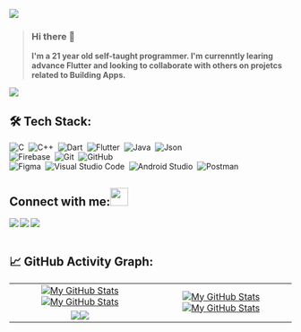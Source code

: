 ![](./Cover/Cover.jpg)

> ### Hi there 👋
> <b>I'm a 21 year old self-taught programmer. I'm currenntly learing advance Flutter and looking to collaborate with others on projetcs related to Building Apps.</b>

![](https://komarev.com/ghpvc/?username=MohilSQr&color=lightgrey)

## 🛠️ Tech Stack:
![C](https://img.shields.io/badge/-C-555?style=flat&logo=C&logoColor=A8B9CC)&nbsp;
![C++](https://img.shields.io/badge/-C++-555?style=flat&logo=C%2B%2B&logoColor=fff)&nbsp;
![Dart](https://img.shields.io/badge/-Dart-555?style=flat&logo=Dart&logoColor=2BB1EE)&nbsp;
![Flutter](https://img.shields.io/badge/-Flutter-555?style=flat&logo=Flutter&logoColor=5CC3F0)&nbsp;
![Java](https://img.shields.io/badge/-Java-555?style=flat&logo=Java&logoColor=FFA518)&nbsp;
![Json](https://img.shields.io/badge/-Json-555?style=flat&logo=Json)&nbsp;\
![Firebase](https://img.shields.io/badge/-Firebase-555?style=flat&logo=Firebase&logoColor=FFBF00)&nbsp;
![Git](https://img.shields.io/badge/-Git-555?style=flat&logo=git)&nbsp;
![GitHub](https://img.shields.io/badge/-GitHub-555?style=flat&logo=github)&nbsp;\
![Figma](https://img.shields.io/badge/-Figma-555?style=flat&logo=figma)&nbsp;
![Visual Studio Code](https://img.shields.io/badge/-Visual%20Studio%20Code-555?style=flat&logo=visual-studio-code&logoColor=007ACC)&nbsp;
![Android Studio](https://img.shields.io/badge/-Android%20Studio-555?style=flat&logo=android%20studio)&nbsp;
![Postman](https://img.shields.io/badge/-Postman-555?style=flat&logo=Postman&logoColor=FF5F1F)&nbsp;


## Connect with me:<img src="https://github.com/TheDudeThatCode/TheDudeThatCode/blob/master/Assets/Handshake.gif" height="32px">
<a href="https://www.linkedin.com/in/mohil-thummar-2442a0214/" target="blank" >
  <img align="left"  src="https://img.shields.io/badge/-Linkedin-555?style=flat&logo=Linkedin" />
  </a>
  <a href="mailto:sq.mohil@gmail.com">
  <img align="left"  src="https://img.shields.io/badge/-Gmail-555?style=flat&logo=Gmail" />
  </a>
  <a href="https://www.instagram.com/mr__mohil/">
    <img align="left"  src="https://img.shields.io/badge/-Instagram-555?style=flat&logo=Instagram" />
  </a>
  <br>
  <br>  
  
## 📈 GitHub Activity Graph:
<table>
    <tr>
        <td align="center"><a href="https://github.com/MohilSQ#gh-light-mode-only"><img src="https://github-readme-stats.vercel.app/api?username=MohilSQ&show_icons=true&theme=default&include_all_commits=true#gh-light-mode-only" alt="My GitHub Stats"/></a><a href="https://github.com/MohilSQ#gh-dark-mode-only"><img src="https://github-readme-stats.vercel.app/api?username=MohilSQ&show_icons=true&theme=tokyonight&include_all_commits=true#gh-dark-mode-only" alt="My GitHub Stats"/></a></td>
        <td rowspan="2" align="center"><a href="https://github.com/MohilSQ#gh-light-mode-only"><img src="https://github-readme-stats.vercel.app/api/top-langs/?username=MohilSQ&theme=default&langs_count=8#gh-light-mode-only" alt="My GitHub Stats"/></a><a href="https://github.com/MohilSQ#gh-dark-mode-only"><img src="https://github-readme-stats.vercel.app/api/top-langs/?username=MohilSQ&theme=tokyonight&langs_count=8#gh-dark-mode-only" alt="My GitHub Stats"/></a></td>
    </tr>
    <tr>
        <td align="center"><a href="https://github.com/MohilSQ#gh-light-mode-only"><img src="https://github-readme-streak-stats.herokuapp.com/?user=MohilSQ&theme=default"/></a><a href="https://github.com/MohilSQ#gh-dark-mode-only"><img src="https://github-readme-streak-stats.herokuapp.com/?user=MohilSQ&theme=tokyonight"/></a></td>
    </tr>
</table>


<!--
**MohilSQ/MohilSQ** is a ✨ _special_ ✨ repository because its `README.md` (this file) appears on your GitHub profile.
Here are some ideas to get you started:
- 🔭 I’m currently working on ...
- 🌱 I’m currently learning ...
- 👯 I’m looking to collaborate on ...
- 🤔 I’m looking for help with ...
- 💬 Ask me about ...
- 📫 How to reach me: ...
- 😄 Pronouns: ...
- ⚡ Fun fact: ...
-->
